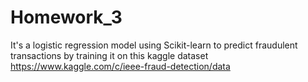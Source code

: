 # Homework_3
It's a logistic regression model using Scikit-learn to predict fraudulent transactions by training it on this kaggle dataset
https://www.kaggle.com/c/ieee-fraud-detection/data
